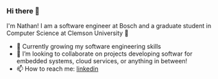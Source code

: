 ### Hi there 👋
I'm Nathan! I am a software engineer at Bosch and a graduate student in Computer Science at Clemson University 🐅
- 🌱 Currently growing my software engineering skills
- 🤝 I’m looking to collaborate on projects developing softwar for embedded systems, cloud services, or anything in between! 
- 📫 How to reach me: [linkedin](https://www.linkedin.com/in/nathanpage2/)

<!--
**ndpage/ndpage** is a ✨ _special_ ✨ repository because its `README.md` (this file) appears on your GitHub profile.

Here are some ideas to get you started:


- 🌱 I’m currently learning ...
- 👯 I’m looking to collaborate on ...
- 🤔 I’m looking for help with ...
- 💬 Ask me about ...
- 📫 How to reach me: ...
- 😄 Pronouns: ...
- ⚡ Fun fact: ...
-->
